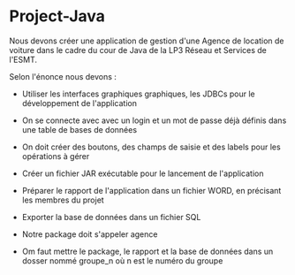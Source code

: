 # Project-Java

Nous devons créer une application de gestion d'une Agence de location de voiture dans le cadre du cour de Java
de la LP3 Réseau et Services de l'ESMT.

Selon l'énonce nous devons :

  - Utiliser les interfaces graphiques graphiques, les JDBCs pour le développement de l'application
  
  - On se connecte avec avec un login et un mot de passe déjà définis dans une table de bases de données
  
  - On doit créer des boutons, des champs de saisie et des labels pour les opérations à gérer
  
  - Créer un fichier JAR exécutable pour le lancement de l'application
  
  - Préparer le rapport de l'application dans un fichier WORD, en précisant les membres du projet
  
  - Exporter la base de données dans un fichier SQL
  
  - Notre package doit s'appeler agence
  
  - Om faut mettre le package, le rapport et la base de données dans un dosser nommé groupe_n où n est le numéro du groupe

